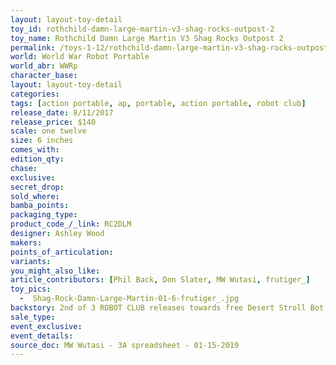 ```yaml
---
layout: layout-toy-detail 
toy_id: rothchild-damn-large-martin-v3-shag-rocks-outpost-2
toy_name: Rothchild Damn Large Martin V3 Shag Rocks Outpost 2
permalink: /toys-1-12/rothchild-damn-large-martin-v3-shag-rocks-outpost-2.html
world: World War Robot Portable
world_abr: WWRp
character_base: 
layout: layout-toy-detail
categories: 
tags: [action portable, ap, portable, action portable, robot club]
release_date: 8/11/2017
release_price: $140 
scale: one twelve
size: 6 inches
comes_with: 
edition_qty: 
chase: 
exclusive: 
secret_drop: 
sold_where: 
bamba_points: 
packaging_type: 
product_code_/_link: RC2DLM
designer: Ashley Wood
makers: 
points_of_articulation: 
variants: 
you_might_also_like: 
article_contributors: [Phil Back, Don Slater, MW Wutasi, frutiger_]
toy_pics: 
  -  Shag-Rock-Damn-Large-Martin-01-6-frutiger_.jpg
backstory: 2nd of 3 ROBOT CLUB releases towards free Desert Stroll Bot
sale_type: 
event_exclusive: 
event_details: 
source_doc: MW Wutasi - 3A spreadsheet - 01-15-2019
---
```

